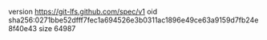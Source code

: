 version https://git-lfs.github.com/spec/v1
oid sha256:0271bbe52dfff7fec1a694526e3b0311ac1896e49ce63a9159d7fb24e8f40e43
size 64987
